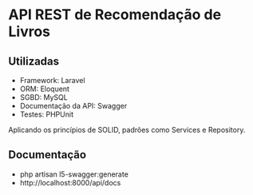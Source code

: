 # API REST de Recomendação de Livros

## Utilizadas
- Framework: Laravel
- ORM: Eloquent
- SGBD: MySQL
- Documentação da API: Swagger
- Testes: PHPUnit

Aplicando os princípios de SOLID, padrões como Services e Repository.


## Documentação
- php artisan l5-swagger:generate
- http://localhost:8000/api/docs